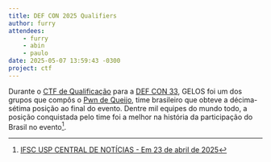```yaml
---
title: DEF CON 2025 Qualifiers
author: furry
attendees:
    - furry
    - abin
    - paulo
date: 2025-05-07 13:59:43 -0300
project: ctf
---
```


Durante o [CTF de Qualificação](https://nautilus.institute/dc2025/) para a
[DEF CON 33](https://defcon.org/html/defcon-33/dc-33-index.html),  GELOS foi
um dos grupos que compôs o [Pwn de Queijo](https://linktr.ee/pwndequeijo), time
brasileiro que obteve a décima-sétima posição ao final do evento. Dentre mil
equipes do mundo todo, a posição conquistada pelo time foi a melhor na história
da participação do Brasil no evento[^1].

[^1]: [IFSC USP CENTRAL DE NOTÍCIAS - Em 23 de abril de 2025](https://www.linkedin.com/posts/instituto-de-f%C3%ADsica-de-s%C3%A3o-carlos-ifsc-usp-central-de-not%C3%ADcias-5983b62ba_entre-mil-times-inscritos-equipe-brasileira-activity-7320219530562052096-d52e/)
